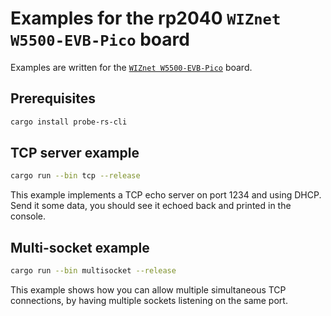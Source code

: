 # Examples for the rp2040 `WIZnet W5500-EVB-Pico` board

Examples are written for the [`WIZnet W5500-EVB-Pico`](https://www.wiznet.io/product-item/w5500-evb-pico/) board.

## Prerequisites
```bash
cargo install probe-rs-cli
```

## TCP server example
```bash
cargo run --bin tcp --release
```
This example implements a TCP echo server on port 1234 and using DHCP.
Send it some data, you should see it echoed back and printed in the console.

## Multi-socket example
```bash
cargo run --bin multisocket --release
```
This example shows how you can allow multiple simultaneous TCP connections, by having multiple sockets listening on the same port.
